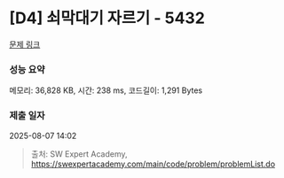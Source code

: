# [D4] 쇠막대기 자르기 - 5432 

[문제 링크](https://swexpertacademy.com/main/code/problem/problemDetail.do?contestProbId=AWVl47b6DGMDFAXm) 

### 성능 요약

메모리: 36,828 KB, 시간: 238 ms, 코드길이: 1,291 Bytes

### 제출 일자

2025-08-07 14:02



> 출처: SW Expert Academy, https://swexpertacademy.com/main/code/problem/problemList.do